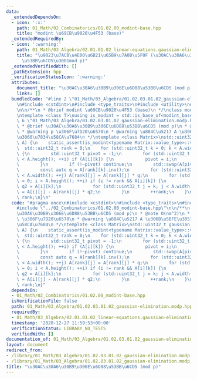 ```yaml
---
data:
  _extendedDependsOn:
  - icon: ':x:'
    path: 01_Math/02_Combinatorics/01.02.00_modint-base.hpp
    title: "modint \u69CB\u9020\u4F53 (base)"
  _extendedRequiredBy:
  - icon: ':warning:'
    path: 01_Math/03_Algebra/02.01.01.02_linear-equations.gaussian-elimination.modp.hpp
    title: "\u9023\u7ACB\u4E00\u6B21\u65B9\u7A0B\u5F0F (\u30AC\u30A6\u30B9\u306E\u6D88\
      \u53BB\u6CD5\u3001mod p)"
  _extendedVerifiedWith: []
  _pathExtension: hpp
  _verificationStatusIcon: ':warning:'
  attributes:
    document_title: "\u30AC\u30A6\u30B9\u306E\u6D88\u53BB\u6CD5 (mod p)"
    links: []
  bundledCode: "#line 2 \"01_Math/03_Algebra/01.02.03.01.02_gaussian-elimination.modp.hpp\"\
    \n#include <cstdint>\n#include <type_traits>\n#include <utility>\n#line 4 \"01_Math/02_Combinatorics/01.02.00_modint-base.hpp\"\
    \n\n/**\n * @brief modint \u69CB\u9020\u4F53 (base)\n */\nclass modint_base {};\n\
    \ntemplate <class T>\nusing is_modint = std::is_base_of<modint_base, T>;\n#line\
    \ 6 \"01_Math/03_Algebra/01.02.03.01.02_gaussian-elimination.modp.hpp\"\n\n/**\n\
    \ * @brief \u30AC\u30A6\u30B9\u306E\u6D88\u53BB\u6CD5 (mod p)\n * @note O(nm^2)\n\
    \ * @warning p \u306F\u7D20\u6570\n * @warning \u884C\u5217 A \u306B\u5BFE\u3057\
    \u3066\u7834\u58CA\u7684\n */\ntemplate <class Matrix>\nstd::uint32_t gaussian_elimination(Matrix&\
    \ A) {\n    static_assert(is_modint<typename Matrix::value_type>::value);\n  \
    \  std::uint32_t rank = 0;\n    for (std::uint32_t k = 0; k < A.width(); ++k)\
    \ {\n        std::uint32_t pivot = -1;\n        for (std::uint32_t i = rank; i\
    \ < A.height(); ++i) if (A[i][k]) {\n            pivot = i;\n            break;\n\
    \        }\n        if (!~pivot) continue;\n        std::swap(A[pivot], A[rank]);\n\
    \        const auto q = A[rank][k].inv();\n        for (std::uint32_t j = 0; j\
    \ < A.width(); ++j) A[rank][j] = A[rank][j] * q;\n        for (std::uint32_t i\
    \ = 0; i < A.height(); ++i) if (i != rank && A[i][k]) {\n            const auto\
    \ q2 = A[i][k];\n            for (std::uint32_t j = k; j < A.width(); ++j) A[i][j]\
    \ = A[i][j] - A[rank][j] * q2;\n        }\n        ++rank;\n    }\n    return\
    \ rank;\n}\n"
  code: "#pragma once\n#include <cstdint>\n#include <type_traits>\n#include <utility>\n\
    #include \"../02_Combinatorics/01.02.00_modint-base.hpp\"\n\n/**\n * @brief \u30AC\
    \u30A6\u30B9\u306E\u6D88\u53BB\u6CD5 (mod p)\n * @note O(nm^2)\n * @warning p\
    \ \u306F\u7D20\u6570\n * @warning \u884C\u5217 A \u306B\u5BFE\u3057\u3066\u7834\
    \u58CA\u7684\n */\ntemplate <class Matrix>\nstd::uint32_t gaussian_elimination(Matrix&\
    \ A) {\n    static_assert(is_modint<typename Matrix::value_type>::value);\n  \
    \  std::uint32_t rank = 0;\n    for (std::uint32_t k = 0; k < A.width(); ++k)\
    \ {\n        std::uint32_t pivot = -1;\n        for (std::uint32_t i = rank; i\
    \ < A.height(); ++i) if (A[i][k]) {\n            pivot = i;\n            break;\n\
    \        }\n        if (!~pivot) continue;\n        std::swap(A[pivot], A[rank]);\n\
    \        const auto q = A[rank][k].inv();\n        for (std::uint32_t j = 0; j\
    \ < A.width(); ++j) A[rank][j] = A[rank][j] * q;\n        for (std::uint32_t i\
    \ = 0; i < A.height(); ++i) if (i != rank && A[i][k]) {\n            const auto\
    \ q2 = A[i][k];\n            for (std::uint32_t j = k; j < A.width(); ++j) A[i][j]\
    \ = A[i][j] - A[rank][j] * q2;\n        }\n        ++rank;\n    }\n    return\
    \ rank;\n}"
  dependsOn:
  - 01_Math/02_Combinatorics/01.02.00_modint-base.hpp
  isVerificationFile: false
  path: 01_Math/03_Algebra/01.02.03.01.02_gaussian-elimination.modp.hpp
  requiredBy:
  - 01_Math/03_Algebra/02.01.01.02_linear-equations.gaussian-elimination.modp.hpp
  timestamp: '2020-12-27 11:59:53+00:00'
  verificationStatus: LIBRARY_NO_TESTS
  verifiedWith: []
documentation_of: 01_Math/03_Algebra/01.02.03.01.02_gaussian-elimination.modp.hpp
layout: document
redirect_from:
- /library/01_Math/03_Algebra/01.02.03.01.02_gaussian-elimination.modp.hpp
- /library/01_Math/03_Algebra/01.02.03.01.02_gaussian-elimination.modp.hpp.html
title: "\u30AC\u30A6\u30B9\u306E\u6D88\u53BB\u6CD5 (mod p)"
---
```

